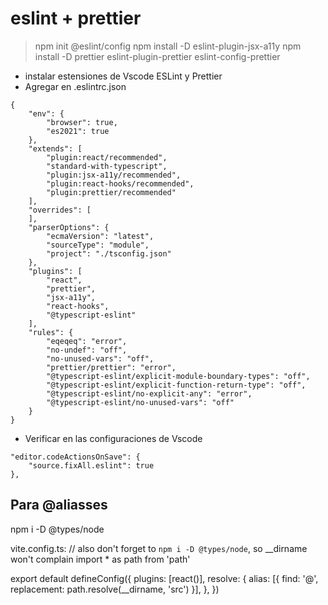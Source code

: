 # eslint + prettier
> npm init @eslint/config
> npm install -D eslint-plugin-jsx-a11y
> npm install -D prettier eslint-plugin-prettier eslint-config-prettier

* instalar estensiones de Vscode ESLint y Prettier
* Agregar en .eslintrc.json
```
{
    "env": {
        "browser": true,
        "es2021": true
    },
    "extends": [
        "plugin:react/recommended",
        "standard-with-typescript",
        "plugin:jsx-a11y/recommended",
        "plugin:react-hooks/recommended",
        "plugin:prettier/recommended"
    ],
    "overrides": [
    ],
    "parserOptions": {
        "ecmaVersion": "latest",
        "sourceType": "module",
        "project": "./tsconfig.json"
    },
    "plugins": [
        "react",
        "prettier",
        "jsx-a11y",
        "react-hooks",
        "@typescript-eslint"
    ],
    "rules": {
        "eqeqeq": "error",
        "no-undef": "off",
        "no-unused-vars": "off",
        "prettier/prettier": "error",
        "@typescript-eslint/explicit-module-boundary-types": "off",
        "@typescript-eslint/explicit-function-return-type": "off",
        "@typescript-eslint/no-explicit-any": "error",
        "@typescript-eslint/no-unused-vars": "off"
    }
}
```

* Verificar en las configuraciones de Vscode
```
"editor.codeActionsOnSave": {
    "source.fixAll.eslint": true 
},
```

## Para @aliasses
npm i -D @types/node

vite.config.ts:
// also don't forget to `npm i -D @types/node`, so __dirname won't complain
import * as path from 'path'

export default defineConfig({
  plugins: [react()],
  resolve: {
    alias: [{ find: '@', replacement: path.resolve(__dirname, 'src') }],
  },
})